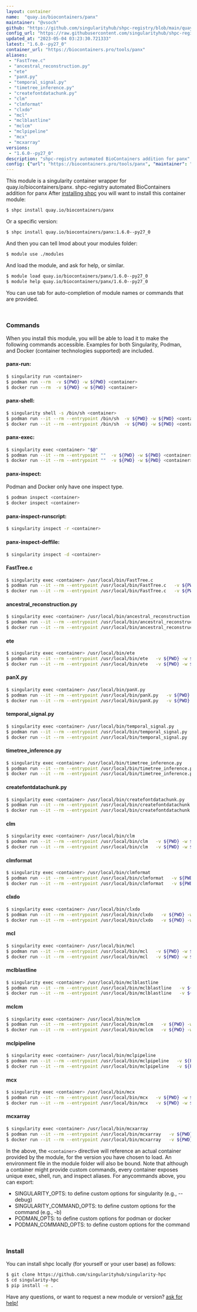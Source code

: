 ```yaml
---
layout: container
name:  "quay.io/biocontainers/panx"
maintainer: "@vsoch"
github: "https://github.com/singularityhub/shpc-registry/blob/main/quay.io/biocontainers/panx/container.yaml"
config_url: "https://raw.githubusercontent.com/singularityhub/shpc-registry/main/quay.io/biocontainers/panx/container.yaml"
updated_at: "2023-05-04 03:23:30.721333"
latest: "1.6.0--py27_0"
container_url: "https://biocontainers.pro/tools/panx"
aliases:
 - "FastTree.c"
 - "ancestral_reconstruction.py"
 - "ete"
 - "panX.py"
 - "temporal_signal.py"
 - "timetree_inference.py"
 - "createfontdatachunk.py"
 - "clm"
 - "clmformat"
 - "clxdo"
 - "mcl"
 - "mclblastline"
 - "mclcm"
 - "mclpipeline"
 - "mcx"
 - "mcxarray"
versions:
 - "1.6.0--py27_0"
description: "shpc-registry automated BioContainers addition for panx"
config: {"url": "https://biocontainers.pro/tools/panx", "maintainer": "@vsoch", "description": "shpc-registry automated BioContainers addition for panx", "latest": {"1.6.0--py27_0": "sha256:07c58714d624590440defb27a33e0472ae3fda841f7afb4af0510c281b594ee4"}, "tags": {"1.6.0--py27_0": "sha256:07c58714d624590440defb27a33e0472ae3fda841f7afb4af0510c281b594ee4"}, "docker": "quay.io/biocontainers/panx", "aliases": {"FastTree.c": "/usr/local/bin/FastTree.c", "ancestral_reconstruction.py": "/usr/local/bin/ancestral_reconstruction.py", "ete": "/usr/local/bin/ete", "panX.py": "/usr/local/bin/panX.py", "temporal_signal.py": "/usr/local/bin/temporal_signal.py", "timetree_inference.py": "/usr/local/bin/timetree_inference.py", "createfontdatachunk.py": "/usr/local/bin/createfontdatachunk.py", "clm": "/usr/local/bin/clm", "clmformat": "/usr/local/bin/clmformat", "clxdo": "/usr/local/bin/clxdo", "mcl": "/usr/local/bin/mcl", "mclblastline": "/usr/local/bin/mclblastline", "mclcm": "/usr/local/bin/mclcm", "mclpipeline": "/usr/local/bin/mclpipeline", "mcx": "/usr/local/bin/mcx", "mcxarray": "/usr/local/bin/mcxarray"}}
---
```


This module is a singularity container wrapper for quay.io/biocontainers/panx.
shpc-registry automated BioContainers addition for panx
After [installing shpc](#install) you will want to install this container module:


```bash
$ shpc install quay.io/biocontainers/panx
```

Or a specific version:

```bash
$ shpc install quay.io/biocontainers/panx:1.6.0--py27_0
```

And then you can tell lmod about your modules folder:

```bash
$ module use ./modules
```

And load the module, and ask for help, or similar.

```bash
$ module load quay.io/biocontainers/panx/1.6.0--py27_0
$ module help quay.io/biocontainers/panx/1.6.0--py27_0
```

You can use tab for auto-completion of module names or commands that are provided.

<br>

### Commands

When you install this module, you will be able to load it to make the following commands accessible.
Examples for both Singularity, Podman, and Docker (container technologies supported) are included.

#### panx-run:

```bash
$ singularity run <container>
$ podman run --rm  -v ${PWD} -w ${PWD} <container>
$ docker run --rm  -v ${PWD} -w ${PWD} <container>
```

#### panx-shell:

```bash
$ singularity shell -s /bin/sh <container>
$ podman run --it --rm --entrypoint /bin/sh  -v ${PWD} -w ${PWD} <container>
$ docker run --it --rm --entrypoint /bin/sh  -v ${PWD} -w ${PWD} <container>
```

#### panx-exec:

```bash
$ singularity exec <container> "$@"
$ podman run --it --rm --entrypoint ""  -v ${PWD} -w ${PWD} <container> "$@"
$ docker run --it --rm --entrypoint ""  -v ${PWD} -w ${PWD} <container> "$@"
```

#### panx-inspect:

Podman and Docker only have one inspect type.

```bash
$ podman inspect <container>
$ docker inspect <container>
```

#### panx-inspect-runscript:

```bash
$ singularity inspect -r <container>
```

#### panx-inspect-deffile:

```bash
$ singularity inspect -d <container>
```


#### FastTree.c

```bash
$ singularity exec <container> /usr/local/bin/FastTree.c
$ podman run --it --rm --entrypoint /usr/local/bin/FastTree.c   -v ${PWD} -w ${PWD} <container> -c " $@"
$ docker run --it --rm --entrypoint /usr/local/bin/FastTree.c   -v ${PWD} -w ${PWD} <container> -c " $@"
```


#### ancestral_reconstruction.py

```bash
$ singularity exec <container> /usr/local/bin/ancestral_reconstruction.py
$ podman run --it --rm --entrypoint /usr/local/bin/ancestral_reconstruction.py   -v ${PWD} -w ${PWD} <container> -c " $@"
$ docker run --it --rm --entrypoint /usr/local/bin/ancestral_reconstruction.py   -v ${PWD} -w ${PWD} <container> -c " $@"
```


#### ete

```bash
$ singularity exec <container> /usr/local/bin/ete
$ podman run --it --rm --entrypoint /usr/local/bin/ete   -v ${PWD} -w ${PWD} <container> -c " $@"
$ docker run --it --rm --entrypoint /usr/local/bin/ete   -v ${PWD} -w ${PWD} <container> -c " $@"
```


#### panX.py

```bash
$ singularity exec <container> /usr/local/bin/panX.py
$ podman run --it --rm --entrypoint /usr/local/bin/panX.py   -v ${PWD} -w ${PWD} <container> -c " $@"
$ docker run --it --rm --entrypoint /usr/local/bin/panX.py   -v ${PWD} -w ${PWD} <container> -c " $@"
```


#### temporal_signal.py

```bash
$ singularity exec <container> /usr/local/bin/temporal_signal.py
$ podman run --it --rm --entrypoint /usr/local/bin/temporal_signal.py   -v ${PWD} -w ${PWD} <container> -c " $@"
$ docker run --it --rm --entrypoint /usr/local/bin/temporal_signal.py   -v ${PWD} -w ${PWD} <container> -c " $@"
```


#### timetree_inference.py

```bash
$ singularity exec <container> /usr/local/bin/timetree_inference.py
$ podman run --it --rm --entrypoint /usr/local/bin/timetree_inference.py   -v ${PWD} -w ${PWD} <container> -c " $@"
$ docker run --it --rm --entrypoint /usr/local/bin/timetree_inference.py   -v ${PWD} -w ${PWD} <container> -c " $@"
```


#### createfontdatachunk.py

```bash
$ singularity exec <container> /usr/local/bin/createfontdatachunk.py
$ podman run --it --rm --entrypoint /usr/local/bin/createfontdatachunk.py   -v ${PWD} -w ${PWD} <container> -c " $@"
$ docker run --it --rm --entrypoint /usr/local/bin/createfontdatachunk.py   -v ${PWD} -w ${PWD} <container> -c " $@"
```


#### clm

```bash
$ singularity exec <container> /usr/local/bin/clm
$ podman run --it --rm --entrypoint /usr/local/bin/clm   -v ${PWD} -w ${PWD} <container> -c " $@"
$ docker run --it --rm --entrypoint /usr/local/bin/clm   -v ${PWD} -w ${PWD} <container> -c " $@"
```


#### clmformat

```bash
$ singularity exec <container> /usr/local/bin/clmformat
$ podman run --it --rm --entrypoint /usr/local/bin/clmformat   -v ${PWD} -w ${PWD} <container> -c " $@"
$ docker run --it --rm --entrypoint /usr/local/bin/clmformat   -v ${PWD} -w ${PWD} <container> -c " $@"
```


#### clxdo

```bash
$ singularity exec <container> /usr/local/bin/clxdo
$ podman run --it --rm --entrypoint /usr/local/bin/clxdo   -v ${PWD} -w ${PWD} <container> -c " $@"
$ docker run --it --rm --entrypoint /usr/local/bin/clxdo   -v ${PWD} -w ${PWD} <container> -c " $@"
```


#### mcl

```bash
$ singularity exec <container> /usr/local/bin/mcl
$ podman run --it --rm --entrypoint /usr/local/bin/mcl   -v ${PWD} -w ${PWD} <container> -c " $@"
$ docker run --it --rm --entrypoint /usr/local/bin/mcl   -v ${PWD} -w ${PWD} <container> -c " $@"
```


#### mclblastline

```bash
$ singularity exec <container> /usr/local/bin/mclblastline
$ podman run --it --rm --entrypoint /usr/local/bin/mclblastline   -v ${PWD} -w ${PWD} <container> -c " $@"
$ docker run --it --rm --entrypoint /usr/local/bin/mclblastline   -v ${PWD} -w ${PWD} <container> -c " $@"
```


#### mclcm

```bash
$ singularity exec <container> /usr/local/bin/mclcm
$ podman run --it --rm --entrypoint /usr/local/bin/mclcm   -v ${PWD} -w ${PWD} <container> -c " $@"
$ docker run --it --rm --entrypoint /usr/local/bin/mclcm   -v ${PWD} -w ${PWD} <container> -c " $@"
```


#### mclpipeline

```bash
$ singularity exec <container> /usr/local/bin/mclpipeline
$ podman run --it --rm --entrypoint /usr/local/bin/mclpipeline   -v ${PWD} -w ${PWD} <container> -c " $@"
$ docker run --it --rm --entrypoint /usr/local/bin/mclpipeline   -v ${PWD} -w ${PWD} <container> -c " $@"
```


#### mcx

```bash
$ singularity exec <container> /usr/local/bin/mcx
$ podman run --it --rm --entrypoint /usr/local/bin/mcx   -v ${PWD} -w ${PWD} <container> -c " $@"
$ docker run --it --rm --entrypoint /usr/local/bin/mcx   -v ${PWD} -w ${PWD} <container> -c " $@"
```


#### mcxarray

```bash
$ singularity exec <container> /usr/local/bin/mcxarray
$ podman run --it --rm --entrypoint /usr/local/bin/mcxarray   -v ${PWD} -w ${PWD} <container> -c " $@"
$ docker run --it --rm --entrypoint /usr/local/bin/mcxarray   -v ${PWD} -w ${PWD} <container> -c " $@"
```



In the above, the `<container>` directive will reference an actual container provided
by the module, for the version you have chosen to load. An environment file in the
module folder will also be bound. Note that although a container
might provide custom commands, every container exposes unique exec, shell, run, and
inspect aliases. For anycommands above, you can export:

 - SINGULARITY_OPTS: to define custom options for singularity (e.g., --debug)
 - SINGULARITY_COMMAND_OPTS: to define custom options for the command (e.g., -b)
 - PODMAN_OPTS: to define custom options for podman or docker
 - PODMAN_COMMAND_OPTS: to define custom options for the command

<br>

### Install

You can install shpc locally (for yourself or your user base) as follows:

```bash
$ git clone https://github.com/singularityhub/singularity-hpc
$ cd singularity-hpc
$ pip install -e .
```

Have any questions, or want to request a new module or version? [ask for help!](https://github.com/singularityhub/singularity-hpc/issues)